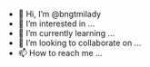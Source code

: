 - 👋 Hi, I’m @bngtmilady
- 👀 I’m interested in ...
- 🌱 I’m currently learning ...
- 💞️ I’m looking to collaborate on ...
- 📫 How to reach me ...

<!---
bngtmilady/bngtmilady is a ✨ special ✨ repository because its `README.md` (this file) appears on your GitHub profile.
You can click the Preview link to take a look at your changes.
--->
